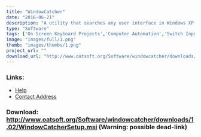 ```yaml
---
title: "WindowCatcher"
date: "2016-06-21"
description: "A utility that searches any user interface in Windows XP or Vista for MSAA and UIAutomation information and makes this available to assistive technology interfaces.  Microsoft .NET 3.0 framework must be installed before installing WindowCatcher.  This can be downloaded free from the Microsoft website, or a CD with a full installer can be obtained from the ACE Centre"
type: "Software"
tags: ['On Screen Keyboard Projects','Computer Automation','Switch Input Software','General Tools','Text input Projects','Using the Mouse','Viewing the screen','Accessing the Web','Alternative Access','General Tools', 'Possible-404']
image: "images/full/1.png"
thumb: "images/thumbs/1.png"
project_url: ""
download_url: "http://www.oatsoft.org/Software/windowcatcher/downloads/1.02/WindowCatcherSetup.msi"
---
```



### Links:
- <a href="http://www.oatsoft.org/Software/windowcatcher/help">Help</a>
- <a href="mailto:colven@ace-centre.org.uk">Contact Address</a>

### Download: http://www.oatsoft.org/Software/windowcatcher/downloads/1.02/WindowCatcherSetup.msi (Warning: possible dead-link)